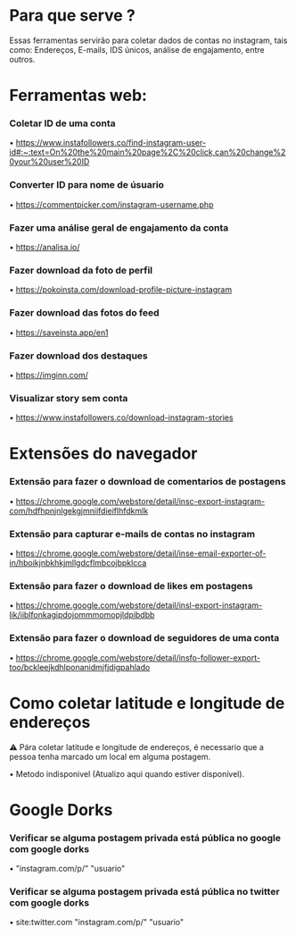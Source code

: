 # Para que serve ?

Essas ferramentas servirão para coletar dados de contas no instagram, tais como: Endereços, E-mails, IDS únicos, análise de engajamento, entre outros.

# Ferramentas web:

### Coletar ID de uma conta 

• https://www.instafollowers.co/find-instagram-user-id#:~:text=On%20the%20main%20page%2C%20click,can%20change%20your%20user%20ID

### Converter ID para nome de úsuario

• https://commentpicker.com/instagram-username.php

### Fazer uma análise geral de engajamento da conta

• https://analisa.io/

### Fazer download da foto de perfil

• https://pokoinsta.com/download-profile-picture-instagram

### Fazer download das fotos do feed

• https://saveinsta.app/en1

### Fazer download dos destaques

• https://imginn.com/

### Visualizar story sem conta

• https://www.instafollowers.co/download-instagram-stories

# Extensões do navegador

### Extensão para fazer o download de comentarios de postagens

• https://chrome.google.com/webstore/detail/insc-export-instagram-com/hdfhpnjnlgekgjmniifdieiflhfdkmlk

### Extensão para capturar e-mails de contas no instagram

• https://chrome.google.com/webstore/detail/inse-email-exporter-of-in/hboikjnbkhkjmllgdcflmbcojbpklcca

### Extensão para fazer o download de likes em postagens

• https://chrome.google.com/webstore/detail/insl-export-instagram-lik/iiblfonkagipdojommmomopjldpibdbb

### Extensão para fazer o download de seguidores de uma conta

• https://chrome.google.com/webstore/detail/insfo-follower-export-too/bckleejkdhlponanidmjfjdigpahlado


# Como coletar latitude e longitude de endereços

⚠️ Pára coletar latitude e longitude de endereços, é necessario que a pessoa tenha marcado um local em alguma postagem.

• Metodo indisponivel (Atualizo aqui quando estiver disponível).


# Google Dorks

### Verificar se alguma postagem privada está pública no google com google dorks

• "instagram.com/p/" "usuario"

### Verificar se alguma postagem privada está pública no twitter com google dorks

• site:twitter.com "instagram.com/p/" "usuario"
